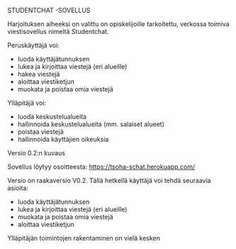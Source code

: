 STUDENTCHAT -SOVELLUS

Harjoituksen aiheeksi on valittu on opiskelijoille tarkoitettu, verkossa toimiva viestisovellus nimeltä Studentchat.

Peruskäyttäjä voi:

- luoda käyttäjätunnuksen
- lukea ja kirjoittaa viestejä (eri alueille)
- hakea viestejä
- aloittaa viestiketjun
- muokata ja poistaa omia viestejä

Ylläpitäjä voi:

- luoda keskustelualueita
- hallinnoida keskustelualueita (mm. salaiset alueet)
- poistaa viestejä
- hallinnoida käyttäjien oikeuksia

Versio 0.2:n kuvaus

Sovellus löytyy osoitteesta: https://tsoha-schat.herokuapp.com/

Versio on raakaversio V0.2. Tällä hetkellä käyttäjä voi tehdä seuraavia asioita:
- luoda käyttäjätunnuksen
- lukea ja kirjoittaa viestejä (eri alueille)
- muokata ja poistaa omia viestejä
- aloittaa viestiketjun

Ylläpitäjän toimintojen rakentaminen on vielä kesken

